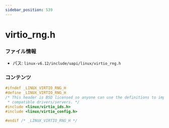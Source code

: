 ```yaml
---
sidebar_position: 539
---
```

# virtio_rng.h

### ファイル情報

- パス: `linux-v6.12/include/uapi/linux/virtio_rng.h`

### コンテンツ

```h
#ifndef _LINUX_VIRTIO_RNG_H
#define _LINUX_VIRTIO_RNG_H
/* This header is BSD licensed so anyone can use the definitions to implement
 * compatible drivers/servers. */
#include <linux/virtio_ids.h>
#include <linux/virtio_config.h>

#endif /* _LINUX_VIRTIO_RNG_H */

```
